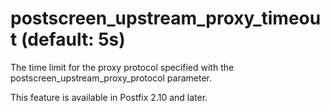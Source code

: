 # postscreen_upstream_proxy_timeout (default: 5s)
 The time limit for the proxy protocol specified with the
postscreen\_upstream\_proxy\_protocol parameter. 


 This feature is available in Postfix 2.10 and later. 


